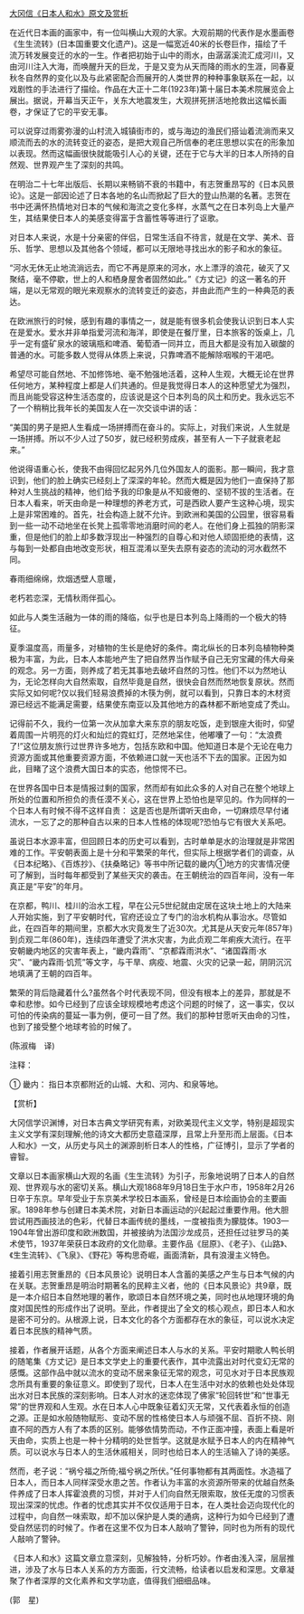 [大冈信《日本人和水》原文及赏析](https://www.vrrw.net/wx/12447.html)

在近代日本画的画家中，有一位叫横山大观的大家。大观前期的代表作是水墨画卷《生生流转》(日本国重要文化遗产)。这是一幅宽近40米的长卷巨作，描绘了千流万转发展变迁的水的一生。作者把初始于山中的雨水，由潺潺溪流汇成河川，又由河川注入大海，而唤醒升天的巨龙，于是又变为从天而降的雨水的生涯，同春夏秋冬自然界的变化以及与此紧密配合而展开的人类世界的种种事象联系在一起，以戏剧性的手法进行了描绘。作品在大正十二年(1923年)第十届日本美术院展览会上展出。据说，开幕当天正午，关东大地震发生，大观拼死拼活地抢救出这幅长画卷，才保证了它的平安无事。

可以说穿过雨雾弥漫的山村流入城镇街市的，或与海边的渔民们搭讪着流淌而来又顺流而去的水的流转变迁的姿态，是把大观自己所信奉的老庄思想以实在的形象加以表现。然而这幅画很快就能吸引人心的关键，还在于它与大半的日本人所持的自然观、世界观产生了深刻的共鸣。

在明治二十七年出版后、长期以来畅销不衰的书籍中，有志贺重昂写的《日本风景论》。这是一部因论述了日本各地的名山而掀起了巨大的登山热潮的名著。志贺在书中还满怀热情地对日本的气候和海流之变化多样，水蒸气之在日本列岛上大量产生，其结果使日本人的美感变得富于含蓄性等等进行了讴歌。

对日本人来说，水是十分亲密的伴侣，日常生活自不待言，就是在文学、美术、音乐、哲学、思想以及其他各个领域，都可以无限地寻找出水的影子和水的象征。

“河水无休无止地流淌远去，而它不再是原来的河水，水上漂浮的浪花，破灭了又聚结，毫不停歇，世上的人和栖身屋舍者固然如此。”《方丈记》的这一著名的开端，是以无常观的眼光来观察水的流转变迁的姿态，并由此而产生的一种典范的表达。



在欧洲旅行的时候，感到有趣的事情之一，就是能有很多机会使我认识到日本人实在是爱水。爱水并非单指爱河流和海洋，即使是在餐厅里，日本旅客的饭桌上，几乎一定有盛矿泉水的玻璃瓶和啤酒、葡萄酒一同并立，而且大都是没有加入碳酸的普通的水。可能多数人觉得从体质上来说，只靠啤酒不能解除咽喉的干渴吧。

希望尽可能自然地、不加修饰地、毫不勉强地活着，这种人生观，大概无论在世界任何地方，某种程度上都是人们共通的。但是我觉得日本人的这种愿望尤为强烈，而且尚能受容这种生活态度的，应该说是这个日本列岛的风土和历史。我永远忘不了一个稍稍比我年长的美国友人在一次交谈中讲的话：

“美国的男子是把人生看成一场拼搏而在奋斗的。实际上，对我们来说，人生就是一场拼搏。所以不少人过了50岁，就已经积劳成疾，甚至有人一下子就衰老起来。”

他说得语重心长，使我不由得回忆起另外几位外国友人的面影。那一瞬间，我才意识到，他们的脸上确实已经刻上了深深的年轮。然而大概是因为他们一直保持了那种对人生挑战的精神，他们给予我的印象是从不知疲倦的、坚韧不拔的生活者。在日本人看来，听天由命是一种理想的养老方式，可是西欧人要产生这种心境，现实上是非常困难的。首先，社会构造上就不允许。到欧洲和美国的公园里，很容易看到一些一动不动地坐在长凳上孤零零地消磨时间的老人。在他们身上孤独的阴影深重，但是他们的脸上却多数浮现出一种强烈的自尊心和对他人顽固拒绝的表情，这与每到一处都自由地改变形状，相互混淆以至失去原有姿态的流动的河水截然不同。

春雨细绵绵，炊烟透壁人意暖，

老朽若恋深，无情秋雨伴孤心。

如此与人类生活融为一体的雨的降临，似乎也是日本列岛上降雨的一个极大的特征。

夏季温度高，雨量多，对植物的生长是绝好的条件。南北纵长的日本列岛植物种类极为丰富，为此，日本人本能地产生了把自然界当作赋予自己无穷宝藏的伟大母亲的观念。另一方面，则养成了若无其事地去破坏自然的习性。他们不以为然地认为，无论怎样向大自然索取，自然毕竟是自然，很快会自然而然地恢复原状。然而实际又如何呢?仅以我们轻易浪费掉的木筷为例，就可以看到，只靠日本的木材资源已经远不能满足需要，结果使东南亚以及其他地方的森林都不断地变成了秃山。

记得前不久，我约一位第一次从加拿大来东京的朋友吃饭，走到银座大街时，仰望着周围一片明亮的灯火和灿烂的霓虹灯，茫然地呆住，他嘟囔了一句：“太浪费了!”这位朋友旅行过世界许多地方，包括东欧和中国。他知道日本是个无论在电力资源方面或其他重要资源方面，不依赖进口就一天也活不下去的国家。正因为如此，目睹了这个浪费大国日本的实态，他惊愕不已。

在世界各国中日本是情报过剩的国家，然而却有如此众多的人对自己在整个地球上所处的位置和所担负的责任漠不关心，这在世界上恐怕也是罕见的。作为同样的一个日本人有时候不得不这样自责： 这是否也是所谓听天由命，一切麻烦尽早付诸流水，一忘了之的那种自古以来的日本人性格的体现呢?恐怕与它有很大关系吧。

虽说日本水源丰富，但回顾日本的历史可以看到，古时单单是水的治理就是非常困难的工作。平安朝表面上是十分和平繁荣的年代，但实际上根据学者们的调查，从《日本纪略》、《百炼抄》、《扶桑略记》等书中所记载的畿内①地方的灾害情况便可了解到，当时每年都受到了某些天灾的袭击。在王朝统治的四百年间，没有一年真正是“平安”的年月。

在京都，鸭川、桂川的治水工程，早在公元5世纪就由定居在这块土地上的大陆来人开始实施，到了平安朝时代，官府还设立了专门的治水机构从事治水。尽管如此，在四百年的期间里，京都大水灾竟发生了近30次。尤其是从天安元年(857年)到贞观二年(860年)，连续四年遭受了洪水灾害，为此贞观二年痢疾大流行。在平安朝畿内地区的灾害年表上，“畿内霖雨”、“京都霖雨洪水”、“诸国霖雨·水灾”、“畿内霖雨·饥荒”等文字，与干旱、病疫、地震、火灾的记录一起，阴阴沉沉地填满了王朝的四百年。

繁荣的背后隐藏着什么?虽然各个时代表现不同，但没有根本上的差异，那就是不幸和悲惨。如今已经到了应该全球规模地考虑这个问题的时候了，这一事实，仅以可怕的传染病的蔓延一事为例，便可一目了然。我们的那种甘愿听天由命的习性，也到了接受整个地球考验的时候了。

(陈淑梅　译)

注释：

① 畿内： 指日本京都附近的山城、大和、河内、和泉等地。

【赏析】

大冈信学识渊博，对日本古典文学研究有素，对欧美现代主义文学，特别是超现实主义文学有深刻理解;他的诗文大都历史意蕴深厚，且常上升至形而上层面。《日本人和水》一文，从历史与风土的渊源剖析日本人的性格，广征博引，显示了学者的睿智。

文章以日本画家横山大观的名画《生生流转》为引子，形象地说明了日本人的自然观、世界观与水的密切关系。横山大观1868年9月18日生于水户市，1958年2月26日卒于东京。早年受业于东京美术学校日本画系，曾经是日本绘画协会的主要画家。1898年参与创建日本美术院，对新日本画运动的兴起起过重要作用。他大胆尝试用西画技法的色彩，代替日本画传统的墨线，一度被指责为朦胧体。1903—1904年曾出游印度和欧洲数国，并被接纳为法国沙龙成员，还担任过驻罗马的美术使节，1937年荣获日本政府的文化勋章。主要作品《屈原》、《老子》、《山路》、《生生流转》、《飞泉》、《野花》等构思奇崛，画面清新，具有浪漫主义特色。

接着引用志贺重昂的《日本风景论》说明日本人含蓄的美感之产生与日本气候的内在关联。志贺重昂是明治时期著名的民粹主义者，他的《日本风景论》共9章，既是一本介绍日本自然地理的著作，歌颂日本自然环境之美，同时也从地理环境的角度对国民性的形成作出了说明。至此，作者提出了全文的核心观点，即日本人和水是密不可分的。从根源上说，日本文化的各个方面都存在水的象征，可以说水决定着日本民族的精神气质。

接着，作者展开话题，从各个方面来阐述日本人与水的关系。平安时期歌人鸭长明的随笔集《方丈记》是日本文学史上的重要代表作，其中流露出对时代变幻无常的感慨。这部作品中就以流水的变动不居来象征无常的观念，可见水对于日本民族观念所具有重要的象征意义。即使到了现代，日本人在生活中对水的依赖也处处体现出水对日本民族的深刻影响。日本人对水的迷恋体现了佛家“轮回转世”和“世事无常”的世界观和人生观。水在日本人心中既象征着幻灭无常，又代表着永恒的创造之源。正是如水般随物赋形、变动不居的性格使日本人与顽强不屈、百折不挠、刚直不阿的西方人有了本质的区别。能够依情势而动，不作正面冲撞，表面上看是听天由命，实质上也是一种十分精明的处世哲学。这就是水赋予日本人的内在精神气质。可以说水与日本人的生活休戚相关，同时也给日本人的生活输入了诗的美感。

然而，老子说：“祸兮福之所倚;福兮祸之所伏。”任何事物都有其两面性。水造福了日本人，而日本人同样深受水患之苦。作者认为丰富的水资源所带来的优越自然条件养成了日本人挥霍浪费的习惯，并对于人们向自然无限索取，放任无度的习惯表现出深深的忧虑。作者的忧虑其实并不仅仅适用于日本，在人类社会迈向现代化的过程中，向自然一味索取，却不加以保护是人类的通病，这种行为如今已经到了遭受自然惩罚的时候了。作者在这里不仅为日本人敲响了警钟，同时也为所有的现代人敲响了警钟。

《日本人和水》这篇文章立意深刻，见解独特，分析巧妙。作者由浅入深，层层推进，涉及了水与日本人关系的方方面面，行文流畅，给读者以启发和深思。文章凝聚了作者深厚的文化素养和文学功底，值得我们细细品味。

(郭　星)

